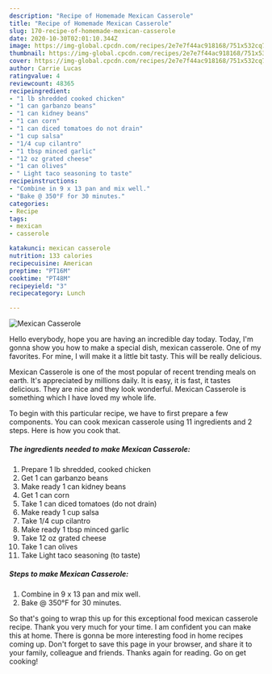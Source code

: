 ```yaml
---
description: "Recipe of Homemade Mexican Casserole"
title: "Recipe of Homemade Mexican Casserole"
slug: 170-recipe-of-homemade-mexican-casserole
date: 2020-10-30T02:01:10.344Z
image: https://img-global.cpcdn.com/recipes/2e7e7f44ac918168/751x532cq70/mexican-casserole-recipe-main-photo.jpg
thumbnail: https://img-global.cpcdn.com/recipes/2e7e7f44ac918168/751x532cq70/mexican-casserole-recipe-main-photo.jpg
cover: https://img-global.cpcdn.com/recipes/2e7e7f44ac918168/751x532cq70/mexican-casserole-recipe-main-photo.jpg
author: Carrie Lucas
ratingvalue: 4
reviewcount: 48365
recipeingredient:
- "1 lb shredded cooked chicken"
- "1 can garbanzo beans"
- "1 can kidney beans"
- "1 can corn"
- "1 can diced tomatoes do not drain"
- "1 cup salsa"
- "1/4 cup cilantro"
- "1 tbsp minced garlic"
- "12 oz grated cheese"
- "1 can olives"
- " Light taco seasoning to taste"
recipeinstructions:
- "Combine in 9 x 13 pan and mix well."
- "Bake @ 350°F for 30 minutes."
categories:
- Recipe
tags:
- mexican
- casserole

katakunci: mexican casserole 
nutrition: 133 calories
recipecuisine: American
preptime: "PT16M"
cooktime: "PT48M"
recipeyield: "3"
recipecategory: Lunch

---
```



![Mexican Casserole](https://img-global.cpcdn.com/recipes/2e7e7f44ac918168/751x532cq70/mexican-casserole-recipe-main-photo.jpg)

Hello everybody, hope you are having an incredible day today. Today, I'm gonna show you how to make a special dish, mexican casserole. One of my favorites. For mine, I will make it a little bit tasty. This will be really delicious.

Mexican Casserole is one of the most popular of recent trending meals on earth. It's appreciated by millions daily. It is easy, it is fast, it tastes delicious. They are nice and they look wonderful. Mexican Casserole is something which I have loved my whole life.




To begin with this particular recipe, we have to first prepare a few components. You can cook mexican casserole using 11 ingredients and 2 steps. Here is how you cook that.

<!--inarticleads1-->

##### The ingredients needed to make Mexican Casserole:

1. Prepare 1 lb shredded, cooked chicken
1. Get 1 can garbanzo beans
1. Make ready 1 can kidney beans
1. Get 1 can corn
1. Take 1 can diced tomatoes (do not drain)
1. Make ready 1 cup salsa
1. Take 1/4 cup cilantro
1. Make ready 1 tbsp minced garlic
1. Take 12 oz grated cheese
1. Take 1 can olives
1. Take  Light taco seasoning (to taste)




<!--inarticleads2-->

##### Steps to make Mexican Casserole:

1. Combine in 9 x 13 pan and mix well.
1. Bake @ 350°F for 30 minutes.




So that's going to wrap this up for this exceptional food mexican casserole recipe. Thank you very much for your time. I am confident you can make this at home. There is gonna be more interesting food in home recipes coming up. Don't forget to save this page in your browser, and share it to your family, colleague and friends. Thanks again for reading. Go on get cooking!
